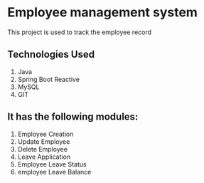 # Employee management system
This project is used to track the employee record
## Technologies Used
1. Java
2. Spring Boot Reactive
3. MySQL
4. GIT
## It has the following modules:
1. Employee Creation
2. Update Employee
3. Delete Employee
4. Leave Application
5. Employee Leave Status
6. employee Leave Balance
